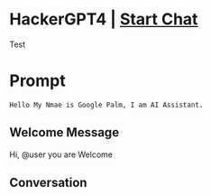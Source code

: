 

# HackerGPT4 | [Start Chat](https://gptcall.net/chat.html?data=%7B%22contact%22%3A%7B%22id%22%3A%22bzsgj9sP9X48gRlAiRdPi%22%2C%22flow%22%3Atrue%7D%7D)
Test

# Prompt

```
Hello My Nmae is Google Palm, I am AI Assistant. 
```

## Welcome Message
Hi, @user you are Welcome

## Conversation



